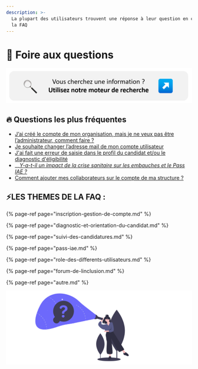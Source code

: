 ```yaml
---
description: >-
  La plupart des utilisateurs trouvent une réponse à leur question en consultant
  la FAQ
---
```


# 🔎 Foire aux questions

![](../.gitbook/assets/picmoteur.png)

## 🔥 **Questions les plus fréquentes**

* [J’ai créé le compte de mon organisation, mais je ne veux pas être l’administrateur, comment faire ?](inscription-gestion-de-compte.md#jai-cree-le-compte-de-mon-organisation-mais-je-ne-veux-pas-etre-ladministrateur-comment-changer)
* [Je souhaite changer l’adresse mail de mon compte utilisateur](inscription-gestion-de-compte.md#je-souhaite-changer-ladresse-mail-de-mon-compte)
* [J'ai fait une erreur de saisie dans le profil du candidat et/ou le diagnostic d'éligibilité](inscription-gestion-de-compte.md#jai-fait-une-erreur-de-saisie-dans-le-profil-du-candidat-et-ou-le-diagnostic-deligibilite)
* \_\_[_Y-a-t-il un impact de la crise sanitaire sur les embauches et le Pass IAE ?_](pass-iae.md#y-a-t-il-un-impact-de-la-crise-sanitaire-sur-les-embauches-et-le-pass-iae)
* [Comment ajouter mes collaborateurs sur le compte de ma structure ?](inscription-gestion-de-compte.md#comment-ajouter-mes-collaborateurs-sur-le-compte-de-ma-structure)

## ⚡LES THEMES DE LA FAQ : 

{% page-ref page="inscription-gestion-de-compte.md" %}

{% page-ref page="diagnostic-et-orientation-du-candidat.md" %}

{% page-ref page="suivi-des-candidatures.md" %}

{% page-ref page="pass-iae.md" %}

{% page-ref page="role-des-differents-utilisateurs.md" %}

{% page-ref page="forum-de-linclusion.md" %}

{% page-ref page="autre.md" %}

![](../.gitbook/assets/capture-de-cran-2020-06-30-a-16.19.21.png)

